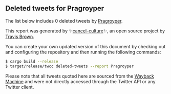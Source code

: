 ## Deleted tweets for Pragroyper

The list below includes 0 deleted tweets by
[Pragroyper](https://twitter.com/Pragroyper).



This report was generated by ✨[cancel-culture](https://github.com/travisbrown/cancel-culture)✨,
an open source project by [Travis Brown](https://twitter.com/travisbrown).

You can create your own updated version of this document by checking out and configuring the
repository and then running the following commands:

```bash
$ cargo build --release
$ target/release/twcc deleted-tweets --report Pragroyper
```

Please note that all tweets quoted here are sourced from the
[Wayback Machine](https://web.archive.org) and were not directly accessed through the Twitter API or
any Twitter client.

